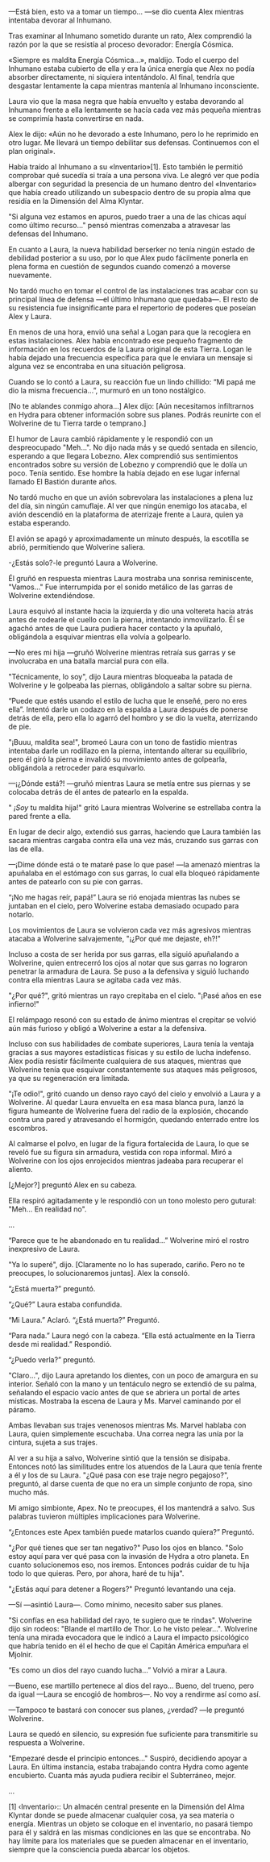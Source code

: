 
—Está bien, esto va a tomar un tiempo… —se dio cuenta Alex mientras intentaba devorar al Inhumano.

Tras examinar al Inhumano sometido durante un rato, Alex comprendió la razón por la que se resistía al proceso devorador: Energía Cósmica.

«Siempre es maldita Energía Cósmica…», maldijo. Todo el cuerpo del Inhumano estaba cubierto de ella y era la única energía que Alex no podía absorber directamente, ni siquiera intentándolo. Al final, tendría que desgastar lentamente la capa mientras mantenía al Inhumano inconsciente.

Laura vio que la masa negra que había envuelto y estaba devorando al Inhumano frente a ella lentamente se hacía cada vez más pequeña mientras se comprimía hasta convertirse en nada.

Alex le dijo: «Aún no he devorado a este Inhumano, pero lo he reprimido en otro lugar. Me llevará un tiempo debilitar sus defensas. Continuemos con el plan original».

Había traído al Inhumano a su «Inventario»[1]. Esto también le permitió comprobar qué sucedía si traía a una persona viva. Le alegró ver que podía albergar con seguridad la presencia de un humano dentro del «Inventario» que había creado utilizando un subespacio dentro de su propia alma que residía en la Dimensión del Alma Klyntar.

"Si alguna vez estamos en apuros, puedo traer a una de las chicas aquí como último recurso..." pensó mientras comenzaba a atravesar las defensas del Inhumano.

En cuanto a Laura, la nueva habilidad berserker no tenía ningún estado de debilidad posterior a su uso, por lo que Alex pudo fácilmente ponerla en plena forma en cuestión de segundos cuando comenzó a moverse nuevamente.

No tardó mucho en tomar el control de las instalaciones tras acabar con su principal línea de defensa —el último Inhumano que quedaba—. El resto de su resistencia fue insignificante para el repertorio de poderes que poseían Alex y Laura.

En menos de una hora, envió una señal a Logan para que la recogiera en estas instalaciones. Alex había encontrado ese pequeño fragmento de información en los recuerdos de la Laura original de esta Tierra. Logan le había dejado una frecuencia específica para que le enviara un mensaje si alguna vez se encontraba en una situación peligrosa.

Cuando se lo contó a Laura, su reacción fue un lindo chillido: “Mi papá me dio la misma frecuencia…”, murmuró en un tono nostálgico.

[No te ablandes conmigo ahora...] Alex dijo: [Aún necesitamos infiltrarnos en Hydra para obtener información sobre sus planes. Podrás reunirte con el Wolverine de tu Tierra tarde o temprano.]

El humor de Laura cambió rápidamente y le respondió con un despreocupado "Meh...". No dijo nada más y se quedó sentada en silencio, esperando a que llegara Lobezno. Alex comprendió sus sentimientos encontrados sobre su versión de Lobezno y comprendió que le dolía un poco. Tenía sentido. Ese hombre la había dejado en ese lugar infernal llamado El Bastión durante años.

No tardó mucho en que un avión sobrevolara las instalaciones a plena luz del día, sin ningún camuflaje. Al ver que ningún enemigo los atacaba, el avión descendió en la plataforma de aterrizaje frente a Laura, quien ya estaba esperando.

El avión se apagó y aproximadamente un minuto después, la escotilla se abrió, permitiendo que Wolverine saliera.

-¿Estás solo?-le preguntó Laura a Wolverine.

Él gruñó en respuesta mientras Laura mostraba una sonrisa reminiscente, "Vamos..." Fue interrumpida por el sonido metálico de las garras de Wolverine extendiéndose.

Laura esquivó al instante hacia la izquierda y dio una voltereta hacia atrás antes de rodearle el cuello con la pierna, intentando inmovilizarlo. Él se agachó antes de que Laura pudiera hacer contacto y la apuñaló, obligándola a esquivar mientras ella volvía a golpearlo.

—No eres mi hija —gruñó Wolverine mientras retraía sus garras y se involucraba en una batalla marcial pura con ella.

"Técnicamente, lo soy", dijo Laura mientras bloqueaba la patada de Wolverine y le golpeaba las piernas, obligándolo a saltar sobre su pierna.

“Puede que estés usando el estilo de lucha que le enseñé, pero no eres ella”. Intentó darle un codazo en la espalda a Laura después de ponerse detrás de ella, pero ella lo agarró del hombro y se dio la vuelta, aterrizando de pie.

"¡Buuu, maldita sea!", bromeó Laura con un tono de fastidio mientras intentaba darle un rodillazo en la pierna, intentando alterar su equilibrio, pero él giró la pierna e invalidó su movimiento antes de golpearla, obligándola a retroceder para esquivarlo.

—¡¿Dónde está?! —gruñó mientras Laura se metía entre sus piernas y se colocaba detrás de él antes de patearlo en la espalda.

" _¡Soy_ tu maldita hija!" gritó Laura mientras Wolverine se estrellaba contra la pared frente a ella.

En lugar de decir algo, extendió sus garras, haciendo que Laura también las sacara mientras cargaba contra ella una vez más, cruzando sus garras con las de ella.

—¡Dime dónde está o te mataré pase lo que pase! —la amenazó mientras la apuñalaba en el estómago con sus garras, lo cual ella bloqueó rápidamente antes de patearlo con su pie con garras.

“¡No me hagas reír, papá!” Laura se rió enojada mientras las nubes se juntaban en el cielo, pero Wolverine estaba demasiado ocupado para notarlo.

Los movimientos de Laura se volvieron cada vez más agresivos mientras atacaba a Wolverine salvajemente, "¡¿Por qué me dejaste, eh?!"

Incluso a costa de ser herida por sus garras, ella siguió apuñalando a Wolverine, quien entrecerró los ojos al notar que sus garras no lograron penetrar la armadura de Laura. Se puso a la defensiva y siguió luchando contra ella mientras Laura se agitaba cada vez más.

"¿Por qué?", ​​gritó mientras un rayo crepitaba en el cielo. "¡Pasé años en ese infierno!"

El relámpago resonó con su estado de ánimo mientras el crepitar se volvió aún más furioso y obligó a Wolverine a estar a la defensiva.

Incluso con sus habilidades de combate superiores, Laura tenía la ventaja gracias a sus mayores estadísticas físicas y su estilo de lucha indefenso. Alex podía resistir fácilmente cualquiera de sus ataques, mientras que Wolverine tenía que esquivar constantemente sus ataques más peligrosos, ya que su regeneración era limitada.

"¡Te odio!", gritó cuando un denso rayo cayó del cielo y envolvió a Laura y a Wolverine. Al quedar Laura envuelta en esa masa blanca pura, lanzó la figura humeante de Wolverine fuera del radio de la explosión, chocando contra una pared y atravesando el hormigón, quedando enterrado entre los escombros.

Al calmarse el polvo, en lugar de la figura fortalecida de Laura, lo que se reveló fue su figura sin armadura, vestida con ropa informal. Miró a Wolverine con los ojos enrojecidos mientras jadeaba para recuperar el aliento.

[¿Mejor?] preguntó Alex en su cabeza.

Ella respiró agitadamente y le respondió con un tono molesto pero gutural: "Meh... En realidad no".

…

“Parece que te he abandonado en tu realidad…” Wolverine miró el rostro inexpresivo de Laura.

"Ya lo superé", dijo. [Claramente no lo has superado, cariño. Pero no te preocupes, lo solucionaremos juntas]. Alex la consoló.

“¿Está muerta?” preguntó.

“¿Qué?” Laura estaba confundida.

“Mi Laura.” Aclaró. “¿Está muerta?” Preguntó.

“Para nada.” Laura negó con la cabeza. “Ella está actualmente en la Tierra desde mi realidad.” Respondió.

“¿Puedo verla?” preguntó.

"Claro...", dijo Laura apretando los dientes, con un poco de amargura en su interior. Señaló con la mano y un tentáculo negro se extendió de su palma, señalando el espacio vacío antes de que se abriera un portal de artes místicas. Mostraba la escena de Laura y Ms. Marvel caminando por el páramo.

Ambas llevaban sus trajes venenosos mientras Ms. Marvel hablaba con Laura, quien simplemente escuchaba. Una correa negra las unía por la cintura, sujeta a sus trajes.

Al ver a su hija a salvo, Wolverine sintió que la tensión se disipaba. Entonces notó las similitudes entre los atuendos de la Laura que tenía frente a él y los de su Laura. "¿Qué pasa con ese traje negro pegajoso?", preguntó, al darse cuenta de que no era un simple conjunto de ropa, sino mucho más.

Mi amigo simbionte, Apex. No te preocupes, él los mantendrá a salvo. Sus palabras tuvieron múltiples implicaciones para Wolverine.

“¿Entonces este Apex también puede matarlos cuando quiera?” Preguntó.

"¿Por qué tienes que ser tan negativo?" Puso los ojos en blanco. "Solo estoy aquí para ver qué pasa con la invasión de Hydra a otro planeta. En cuanto solucionemos eso, nos iremos. Entonces podrás cuidar de tu hija todo lo que quieras. Pero, por ahora, haré de tu hija".

"¿Estás aquí para detener a Rogers?" Preguntó levantando una ceja.

—Sí —asintió Laura—. Como mínimo, necesito saber sus planes.

"Si confías en esa habilidad del rayo, te sugiero que te rindas". Wolverine dijo sin rodeos: "Blande el martillo de Thor. Lo he visto pelear...". Wolverine tenía una mirada evocadora que le indicó a Laura el impacto psicológico que habría tenido en él el hecho de que el Capitán América empuñara el Mjolnir.

“Es como un dios del rayo cuando lucha...” Volvió a mirar a Laura.

—Bueno, ese martillo pertenece al dios del rayo… Bueno, del trueno, pero da igual —Laura se encogió de hombros—. No voy a rendirme así como así.

—Tampoco te bastará con conocer sus planes, ¿verdad? —le preguntó Wolverine.

Laura se quedó en silencio, su expresión fue suficiente para transmitirle su respuesta a Wolverine.

"Empezaré desde el principio entonces..." Suspiró, decidiendo apoyar a Laura. En última instancia, estaba trabajando contra Hydra como agente encubierto. Cuanta más ayuda pudiera recibir el Subterráneo, mejor.

…

[1] ‹Inventario›:: Un almacén central presente en la Dimensión del Alma Klyntar donde se puede almacenar cualquier cosa, ya sea materia o energía. Mientras un objeto se coloque en el inventario, no pasará tiempo para él y saldrá en las mismas condiciones en las que se encontraba. No hay límite para los materiales que se pueden almacenar en el inventario, siempre que la consciencia pueda abarcar los objetos.
